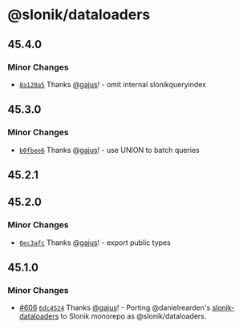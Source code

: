 # @slonik/dataloaders

## 45.4.0

### Minor Changes

- [`8a120a5`](https://github.com/gajus/slonik/commit/8a120a5d7be8895762c2421f040e51b512150ccd) Thanks [@gajus](https://github.com/gajus)! - omit internal slonikqueryindex

## 45.3.0

### Minor Changes

- [`b0fbee6`](https://github.com/gajus/slonik/commit/b0fbee640ca8fea0bcf93eafd2d541fd56341b03) Thanks [@gajus](https://github.com/gajus)! - use UNION to batch queries

## 45.2.1

## 45.2.0

### Minor Changes

- [`0ec3afc`](https://github.com/gajus/slonik/commit/0ec3afcf8ac2d7444cc0844a4347ca110159e958) Thanks [@gajus](https://github.com/gajus)! - export public types

## 45.1.0

### Minor Changes

- [#606](https://github.com/gajus/slonik/pull/606) [`6dc4524`](https://github.com/gajus/slonik/commit/6dc45241dfe1678e79e1db68ef8cf449034d296f) Thanks [@gajus](https://github.com/gajus)! - Porting @danielrearden's [slonik-dataloaders](https://github.com/danielrearden/slonik-dataloaders) to Slonik monorepo as @slonik/dataloaders.
